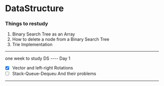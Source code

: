 # DataStructure

### Things to restudy
1. Binary Search Tree as an Array
2. How to delete a node from a Binary Search Tree
3. Trie Implementation

---

one week to study DS ---- Day 1
- [x] Vector and left-right Rotations
- [ ] Stack-Queue-Dequeu And their problems

---
